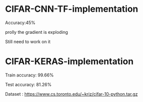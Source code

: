 # CIFAR-CNN-TF-implementation

Accuracy:45%

prolly the gradient is exploding

Still need to work on it

# CIFAR-KERAS-implementation

Train accuracy: 99.66%

Test  accuracy: 81.26%

Dataset : https://www.cs.toronto.edu/~kriz/cifar-10-python.tar.gz

